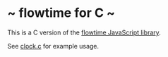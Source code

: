 # ~ flowtime for C ~

This is a C version of the [flowtime JavaScript library](https://www.npmjs.com/package/flowtime).

See [clock.c](./clock.c) for example usage.